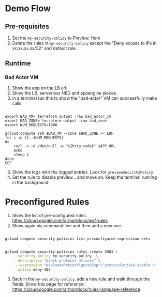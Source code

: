# Demo Flow

## Pre-requisites

1. Set the `my-security-policy` to Preview. [Here](https://console.cloud.google.com/net-security/securitypolicies/details/my-security-policy)
2. Delete the rules in `my-security-policy` except the "Deny access to IPs in xx.xx.xx.xx/32" and default rule.


## Runtime

### Bad Actor VM

1. Show the app on the LB url.
2. Show the LB, serverless NEG and appengine pieces.
2. In a terminal run this to show the "bad-actor" VM can successfully make calls

```shell

export BAD_VM=`terraform output -raw bad_actor_vm`
export BAD_ZONE=`terraform output -raw bad_zone`
export NUM_REQUESTS=1000

gcloud compute ssh $BAD_VM --zone $BAD_ZONE << EOF
for i in {1..$NUM_REQUESTS}
do 
    curl -s -o /dev/null -w "%{http_code}" $APP_URL
    echo
    sleep 1 
done
EOF
```

3. Show the logs with the logged entries. Look for `previewSecurityPolicy`
4. Set the rule to disable preview... and move on. Keep the terminal running in the background


# Preconfigured Rules

1. Show the list of pre-configured rules: https://cloud.google.com/armor/docs/waf-rules
2. Show again via command line and then add a new one.
```bash

gcloud compute security-policies list-preconfigured-expression-sets


gcloud compute security-policies rules create 9003 \
    --security-policy my-security-policy  \
    --description "block protocol attacks" \
     --expression "evaluatePreconfiguredExpr('protocolattack-stable')" \
    --action deny-403

```


3. Back in the `my-security-policy`, add a new rule and walk through the fields. Show this page for reference: https://cloud.google.com/armor/docs/rules-language-reference



